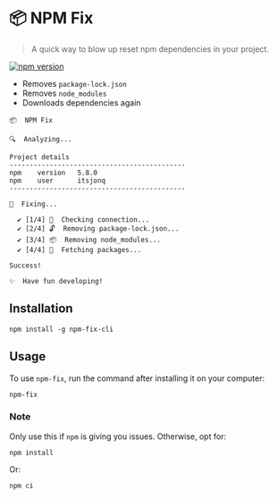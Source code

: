 # 📦 NPM Fix

> A quick way to blow up reset npm dependencies in your project.

[![npm version](https://badge.fury.io/js/npm-fix-cli.svg)](https://badge.fury.io/js/npm-fix-cli)

- Removes `package-lock.json`
- Removes `node_modules`
- Downloads dependencies again

```
📦  NPM Fix

🔍  Analyzing...

Project details
--------------------------------------------
npm    version   5.8.0
npm    user      itsjonq
--------------------------------------------

💪  Fixing...

  ✔ [1/4] 🔌  Checking connection...
  ✔ [2/4] 🔓  Removing package-lock.json...
  ✔ [3/4] 📦  Removing node_modules...
  ✔ [4/4] 🚚  Fetching packages...

Success!

✨  Have fun developing!
```

## Installation

```
npm install -g npm-fix-cli
```

## Usage

To use `npm-fix`, run the command after installing it on your computer:

```
npm-fix
```

### Note

Only use this if `npm` is giving you issues. Otherwise, opt for:

```
npm install
```

Or:

```
npm ci
```

